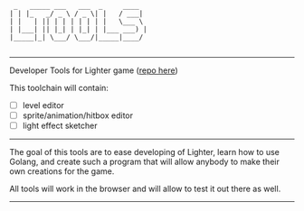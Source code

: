 ```
 _   _____ ___   ___  _     ____  
| | |_   _/ _ \ / _ \| |   / ___| 
| |   | || | | | | | | |   \___ \ 
| |___| || |_| | |_| | |___ ___) |
|_____|_| \___/ \___/|_____|____/ 
                                  

```

----
Developer Tools for Lighter game ([repo here](https://github.com/lukaszszymankiewicz/lighter))

This toolchain will contain:
 - [ ] level editor
 - [ ] sprite/animation/hitbox editor
 - [ ] light effect sketcher

----

The goal of this tools are to ease developing of Lighter, learn how to use Golang,
and create such a program that will allow anybody to make their own creations for the game.

All tools will work in the browser and will allow to test it out there as well.

----
